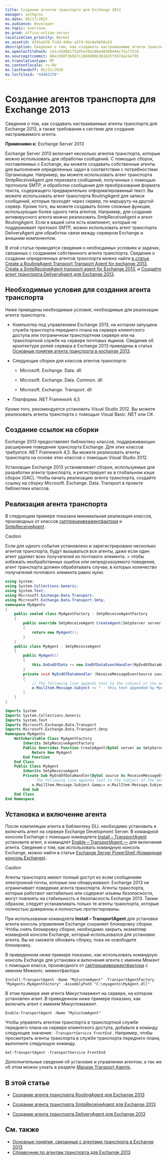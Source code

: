 ```yaml
---
title: Создание агентов транспорта для Exchange 2013
manager: sethgros
ms.date: 09/17/2015
ms.audience: Developer
ms.topic: overview
ms.prod: office-online-server
localization_priority: Normal
ms.assetid: d291ab78-7cdd-4dbe-a5f4-9dc8e9650a33
description: Сведения о том, как создавать настраиваемые агенты транспорта для Exchange 2013, а также требования к системе для создания настраиваемого агента.
ms.openlocfilehash: cb1cd180817524fe29a100a48d90444c75a77510
ms.sourcegitcommit: 88ec988f2bb67c1866d06b361615f3674a24e795
ms.translationtype: MT
ms.contentlocale: ru-RU
ms.lasthandoff: 05/31/2020
ms.locfileid: "44462376"
---
```

# <a name="creating-transport-agents-for-exchange-2013"></a>Создание агентов транспорта для Exchange 2013

Сведения о том, как создавать настраиваемые агенты транспорта для Exchange 2013, а также требования к системе для создания настраиваемого агента.
  
**Применимо к:** Exchange Server 2013
  
Exchange Server 2013 включает несколько агентов транспорта, которые можно использовать для обработки сообщений. С помощью сборок, поставляемых с Exchange, вы можете создавать собственные агенты для выполнения определенных задач в соответствии с потребностями Организации. Например, вы можете использовать агент транспорта SmtpReceiveAgent для перехвата сообщений, полученных с помощью протокола SMTP, и обработки сообщения для преобразования формата текста, содержащего предварительно отформатированный текст. Вы можете использовать агент транспорта RoutingAgent для записи сообщений, которые проходят через сервер, по маршруту на другой сервер. Кроме того, вы можете создавать более сложные функции, использующие более одного типа агентов. Например, для создания антивирусного агента можно реализовать SmtpReceiveAgent и агент RoutingAgent. Если в вашей сети есть компонент, который не поддерживает протокол SMTP, можно использовать агент транспорта DeliveryAgent для обработки связи между сервером Exchange и внешним компонентом. 
  
В этой статье приводятся сведения о необходимых условиях и задачах, связанных с созданием собственного агента транспорта. Сведения о создании определенных агентов транспорта можно найти [в статье Create a RoutingAgent Transport Transport Agent for exchange 2013](how-to-create-a-routingagent-transport-agent-for-exchange-2013.md), [Create a SmtpReceiveAgent transport agent for Exchange 2013](how-to-create-an-smtpreceiveagent-transport-agent-for-exchange-2013.md), и [Создайте агент транспорта DeliveryAgent для Exchange 2013](how-to-create-a-deliveryagent-transport-agent-for-exchange-2013.md).
  
## <a name="prerequisites-for-creating-a-transport-agent"></a>Необходимые условия для создания агента транспорта
<a name="bk_prerequisites"> </a>

Ниже приведены необходимые условия, необходимые для реализации агента транспорта.
  
- Компьютер под управлением Exchange 2013, на котором запущена служба транспорта переднего плана на сервере клиентского доступа или пограничном транспортном сервере или на транспортной службе на сервере почтовых ящиков. Сведения об архитектуре ролей сервера в Exchange 2013 приведены в статье [Основные понятия агента транспорта в exchange 2013](transport-agent-concepts-in-exchange-2013.md).
    
- Следующие сборки для классов агентов транспорта:
    
  - Microsoft. Exchange. Data. dll
    
  - Microsoft. Exchange. Data. Common. dll
    
  - Microsoft. Exchange. Transport. dll
    
- Платформа .NET Framework 4,5
    
Кроме того, рекомендуется установить Visual Studio 2012. Вы можете реализовать агенты транспорта с помощью Visual Basic .NET или C#.
  
## <a name="referencing-the-assemblies"></a>Создание ссылок на сборки
<a name="bk_ReferenceAssemblies"> </a>

Exchange 2013 предоставляет библиотеку классов, поддерживающих расширение поведения транспорта Exchange. Для этих классов требуется .NET Framework 4,5. Вы можете реализовать агенты транспорта на основе этих классов с помощью Visual Studio 2012.
  
Установщик Exchange 2013 устанавливает сборки, используемые для разработки агента транспорта, и регистрирует их в глобальном кэше сборок (GAC). Чтобы начать реализацию агента транспорта, создайте ссылку на сборку Microsoft. Exchange. Data. Transport в проекте библиотеки классов.
  
## <a name="implementing-a-transport-agent"></a>Реализация агента транспорта
<a name="bk_implementationExample"> </a>

В следующем примере показана минимальная реализация классов, производных от классов [смтпрецеивеажентфактори](https://msdn.microsoft.com/library/Microsoft.Exchange.Data.Transport.Smtp.SmtpReceiveAgentFactory.aspx) и [SmtpReceiveAgent](https://msdn.microsoft.com/library/Microsoft.Exchange.Data.Transport.Smtp.SmtpReceiveAgent.aspx) . 
  
> [!CAUTION]
> Если для одного события установлено и зарегистрировано несколько агентов транспорта, будут вызываться все агенты, даже если один агент удаляет всех получателей из почтового элемента. > чтобы избежать необработанных ошибок или непредсказуемого поведения, агент транспорта должен обрабатывать случаи, в которых количество получателей почтового элемента равно нулю. 
  
```cs
using System;
using System.Collections.Generic;
using System.Text;
using Microsoft.Exchange.Data.Transport;
using Microsoft.Exchange.Data.Transport.Smtp;
namespace MyAgents
{
    public sealed class MyAgentFactory : SmtpReceiveAgentFactory
    {
        public override SmtpReceiveAgent CreateAgent(SmtpServer server)
        {
            return new MyAgent();
        }
    }
    public class MyAgent : SmtpReceiveAgent
    {
        public MyAgent()
        {
            this.OnEndOfData += new EndOfDataEventHandler(MyEndOfDataHandler);
        }
        private void MyEndOfDataHandler (ReceiveMessageEventSource source, EndOfDataEventArgs e)
        {
            // The following line appends text to the subject of the message that caused the event.
            e.MailItem.Message.Subject += " - this text appended by MyAgent";
        }
    }
}
```

```vb
Imports System
Imports System.Collections.Generic
Imports System.Text
Imports Microsoft.Exchange.Data.Transport
Imports Microsoft.Exchange.Data.Transport.Smtp
Namespace MyAgents
    NotInheritable Class MyAgentFactory
        Inherits SmtpReceiveAgentFactory
        Public Overrides Function CreateAgent(ByVal server as SmtpServer) As SmtpReceiveAgent
            Return New MyAgent
        End Function
    End Class
    Public Class MyAgent
        Inherits SmtpReceiveAgent
        Private Sub MyEndOfDataHandler(ByVal source As ReceiveMessageEventSource, ByVal e As EndOfDataEventArgs) Handles Me.OnEndOfData
            ' The following line appends text to the subject of the message that caused the event.
            e.MailItem.Message.Subject &amp;= e.MailItem.Message.Subject + " - this text appended by MyAgent"
        End Sub
    End Class
End Namespace
```

## <a name="installing-and-enabling-an-agent"></a>Установка и включение агента
<a name="bk_InstallEnable"> </a>

После компиляции агента в библиотеку DLL необходимо установить и включить агент на сервере Exchange Development Server. В командной консоли Exchange с помощью командлета [Install – TransportAgent](https://technet.microsoft.com/library/aa997998.aspx) установите агент, а командлет [Enable – TransportAgent —](https://technet.microsoft.com/library/bb124921.aspx) для включения агента. Сведения о том, как использовать командную консоль Exchange, можно найти в статье [Exchange Server PowerShell (Командная консоль Exchange)](https://docs.microsoft.com/powershell/exchange/exchange-server/exchange-management-shell?view=exchange-ps).
  
> [!CAUTION]
> Агенты транспорта имеют полный доступ ко всем сообщениям электронной почты, которые они обнаруживают. Exchange 2013 не ограничивает поведение агента транспорта. Агенты транспорта, которые работают нестабильно или содержат изъяны безопасности, могут повлиять на стабильность и безопасность Exchange 2013. Таким образом, следует устанавливать только те агенты транспорта, которые полностью доверенны и полностью протестированы. 
  
При использовании командлета **Install – TransportAgent** для установки агента консоль управления Exchange сохраняет блокировку сборки. Чтобы снять блокировку сборки, необходимо закрыть экземпляр командной консоли Exchange, который использовался для установки агента. Вы не сможете обновить сборку, пока не освободите блокировку. 
  
В приведенном ниже примере показано, как использовать командную консоль Exchange для установки и включения агента с именем Мяжент с помощью класса, производного от [смтпрецеивеажентфактори](https://msdn.microsoft.com/library/Microsoft.Exchange.Data.Transport.Smtp.SmtpReceiveAgentFactory.aspx) с именем Мяжентс. мяжентфактори. 
  
 `Install-TransportAgent -Name "MyCustomAgent" -TransportAgentFactory "MyAgents.MyAgentFactory" -AssemblyPath "C:\myagents\MyAgent.dll"`
  
В этом примере имя агента Микустомажент на сервере, на котором установлен агент. В приведенном ниже примере показано, как включить агент с именем Микустомажент.
  
 `Enable-TransportAgent -Name "MyCustomAgent"`
  
Чтобы управлять агентом транспорта в транспортной службе переднего плана на сервере клиентского доступа, добавьте в команду следующее значение: `-TransportService FrontEnd` . Например, чтобы просмотреть агенты транспорта в службе транспорта переднего плана, выполните следующую команду.
  
 `Get-TransportAgent -TransportService FrontEnd`
  
Дополнительные сведения об установке и управлении агентом, а так же об этом можно узнать в разделе [Manage Transport Agents](https://technet.microsoft.com/library/bb125175%28v=exchg.150%29.aspx).
  
## <a name="in-this-section"></a>В этой статье
<a name="bk_inthissection"> </a>

- [Создание агента транспорта RoutingAgent для Exchange 2013](how-to-create-a-routingagent-transport-agent-for-exchange-2013.md)
    
- [Создание агента транспорта SmtpReceiveAgent для Exchange 2013](how-to-create-an-smtpreceiveagent-transport-agent-for-exchange-2013.md)
    
- [Создание агента транспорта DeliveryAgent для Exchange 2013](how-to-create-a-deliveryagent-transport-agent-for-exchange-2013.md)
    
## <a name="see-also"></a>См. также

- [Основные понятия, связанные с агентами транспорта в Exchange 2013](transport-agent-concepts-in-exchange-2013.md)   
- [Справочник по агентам транспорта для Exchange 2013](transport-agent-reference-for-exchange-2013.md)
    

